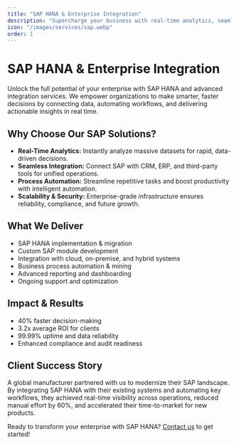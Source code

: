 ```yaml
---
title: "SAP HANA & Enterprise Integration"
description: "Supercharge your business with real-time analytics, seamless data integration, and next-gen automation using SAP HANA and enterprise solutions."
icon: "/images/services/sap.webp"
order: 1
---
```


# SAP HANA & Enterprise Integration

Unlock the full potential of your enterprise with SAP HANA and advanced integration services. We empower organizations to make smarter, faster decisions by connecting data, automating workflows, and delivering actionable insights in real time.

## Why Choose Our SAP Solutions?
- **Real-Time Analytics:** Instantly analyze massive datasets for rapid, data-driven decisions.
- **Seamless Integration:** Connect SAP with CRM, ERP, and third-party tools for unified operations.
- **Process Automation:** Streamline repetitive tasks and boost productivity with intelligent automation.
- **Scalability & Security:** Enterprise-grade infrastructure ensures reliability, compliance, and future growth.

## What We Deliver
- SAP HANA implementation & migration
- Custom SAP module development
- Integration with cloud, on-premise, and hybrid systems
- Business process automation & mining
- Advanced reporting and dashboarding
- Ongoing support and optimization

## Impact & Results
- 40% faster decision-making
- 3.2x average ROI for clients
- 99.99% uptime and data reliability
- Enhanced compliance and audit readiness

## Client Success Story
A global manufacturer partnered with us to modernize their SAP landscape. By integrating SAP HANA with their existing systems and automating key workflows, they achieved real-time visibility across operations, reduced manual effort by 60%, and accelerated their time-to-market for new products.

Ready to transform your enterprise with SAP HANA? [Contact us](mailto:sales@appvintech.com) to get started!
